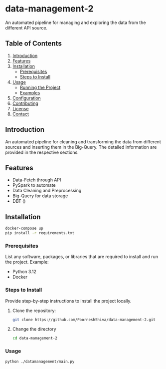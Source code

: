 # data-management-2

An automated pipeline for managing and exploring the data from the different API source.
         


## Table of Contents

1. [Introduction](#introduction)
2. [Features](#features)
3. [Installation](#installation)
   - [Prerequisites](#prerequisites)
   - [Steps to Install](#steps-to-install)
4. [Usage](#usage)
   - [Running the Project](#running-the-project)
   - [Examples](#examples)
5. [Configuration](#configuration)
6. [Contributing](#contributing)
7. [License](#license)
8. [Contact](#contact)

## Introduction

An automated pipeline for cleaning and transforming the data from different sources and inserting them in the Big-Query. 
The detailed information are provided in the respective sections. 

## Features

- Data-Fetch through API
- PySpark to automate
- Data Cleaning and Preprocessing
- Big-Query for data storage
- DBT ()
  
## Installation
```bash
docker-compose up
pip install -r requirements.txt
```


### Prerequisites

List any software, packages, or libraries that are required to install and run the project. Example:

- Python 3.12
- Docker

### Steps to Install

Provide step-by-step instructions to install the project locally.

1. Clone the repository:
   ```bash
   git clone https://github.com/PoorneshShiva/data-management-2.git
   ```

2. Change the directory
   ```bash
   cd data-management-2
   ```

### Usage

   ```bash
   python ./datamanagement/main.py
   ```
